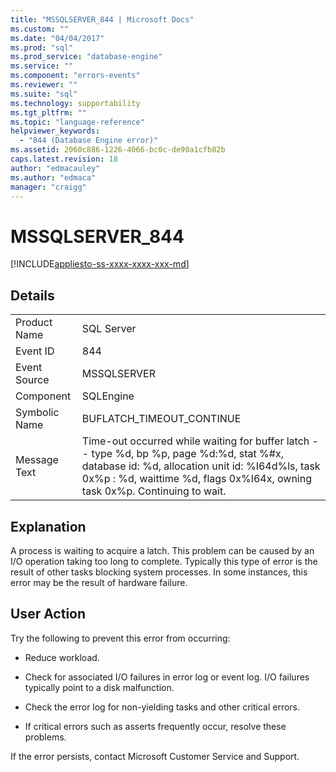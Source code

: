 ```yaml
---
title: "MSSQLSERVER_844 | Microsoft Docs"
ms.custom: ""
ms.date: "04/04/2017"
ms.prod: "sql"
ms.prod_service: "database-engine"
ms.service: ""
ms.component: "errors-events"
ms.reviewer: ""
ms.suite: "sql"
ms.technology: supportability
ms.tgt_pltfrm: ""
ms.topic: "language-reference"
helpviewer_keywords: 
  - "844 (Database Engine error)"
ms.assetid: 2060c886-1226-4066-bc0c-de90a1cfb82b
caps.latest.revision: 18
author: "edmacauley"
ms.author: "edmaca"
manager: "craigg"
---
```

# MSSQLSERVER_844
[!INCLUDE[appliesto-ss-xxxx-xxxx-xxx-md](../../includes/appliesto-ss-xxxx-xxxx-xxx-md.md)]
  
## Details  
  
|||  
|-|-|  
|Product Name|SQL Server|  
|Event ID|844|  
|Event Source|MSSQLSERVER|  
|Component|SQLEngine|  
|Symbolic Name|BUFLATCH_TIMEOUT_CONTINUE|  
|Message Text|Time-out occurred while waiting for buffer latch -- type %d, bp %p, page %d:%d, stat %#x, database id: %d, allocation unit id: %I64d%ls, task 0x%p : %d, waittime %d, flags 0x%I64x, owning task 0x%p.  Continuing to wait.|  
  
## Explanation  
A process is waiting to acquire a latch. This problem can be caused by an I/O operation taking too long to complete. Typically this type of error is the result of other tasks blocking system processes. In some instances, this error may be the result of hardware failure.  
  
## User Action  
Try the following to prevent this error from occurring:  
  
-   Reduce workload.  
  
-   Check for associated I/O failures in error log or event log. I/O failures typically point to a disk malfunction.  
  
-   Check the error log for non-yielding tasks and other critical errors.  
  
-   If critical errors such as asserts frequently occur, resolve these problems.  
  
If the error persists, contact Microsoft Customer Service and Support.  
  
